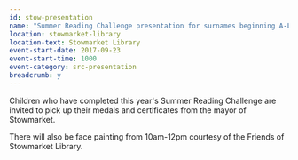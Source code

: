 ```yaml
---
id: stow-presentation
name: "Summer Reading Challenge presentation for surnames beginning A-L"
location: stowmarket-library
location-text: Stowmarket Library
event-start-date: 2017-09-23
event-start-time: 1000
event-category: src-presentation
breadcrumb: y
---
```


Children who have completed this year's Summer Reading Challenge are invited to pick up their medals and certificates from the mayor of Stowmarket.

There will also be face painting from 10am-12pm courtesy of the Friends of Stowmarket Library.
